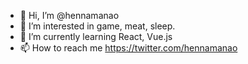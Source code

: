 - 👋 Hi, I’m @hennamanao
- 👀 I’m interested in game, meat, sleep.
- 🌱 I’m currently learning React, Vue.js
- 📫 How to reach me https://twitter.com/hennamanao
